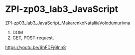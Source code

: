 # ZPI-zp03_lab3_JavaScript
ZPI-zp03_lab3_JavaScript_MakarenkoNataliiaVolodumurivna

1. DOM
2. GET, POST-request.

https://youtu.be/6hFDFj6lnn8
